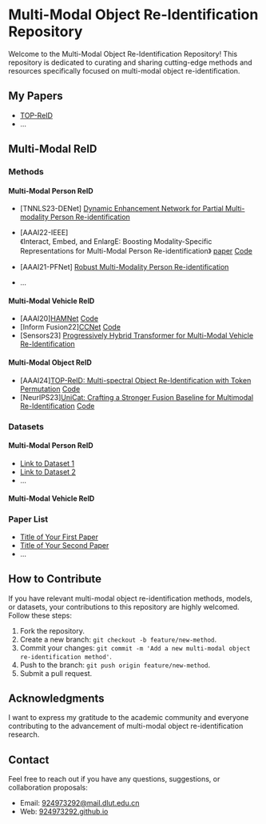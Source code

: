 # Multi-Modal Object Re-Identification Repository

Welcome to the Multi-Modal Object Re-Identification Repository! This repository is dedicated to curating and sharing cutting-edge methods and resources specifically focused on multi-modal object re-identification.

## My Papers
- [TOP-ReID](<https://github.com/924973292/TOP-ReID>)
- ...

## Multi-Modal ReID

### Methods

#### Multi-Modal Person ReID
- [TNNLS23-DENet] [Dynamic Enhancement Network for Partial Multi-modality Person Re-identification](https://arxiv.org/abs/2305.15762)

- [AAAI22-IEEE]<br>《Interact, Embed, and EnlargE: Boosting Modality-Specific Representations for Multi-Modal Person Re-identification》 [paper](<https://ojs.aaai.org/index.php/AAAI/article/view/20165>) [Code](<https://github.com/littleprince1121/IEEE_Boosting_Modality-specific_Representations_for_Multi-Modal_Person_ReID>)

- [AAAI21-PFNet] [Robust Multi-Modality Person Re-identification](<https://ojs.aaai.org/index.php/AAAI/article/view/16467>)
- ...
#### Multi-Modal Vehicle ReID
- [AAAI20][HAMNet](<->) [Code](<https://github.com/ttaalle/multi-modal-vehicle-Re-ID>)
- [Inform Fusion22][CCNet]() [Code](<https://github.com/superlollipop123/Cross-directional-Center-Network-and-MSVR310>)
- [Sensors23] [Progressively Hybrid Transformer for Multi-Modal Vehicle Re-Identification](<https://www.mdpi.com/1424-8220/23/9/4206>)
#### Multi-Modal Object ReID
- [AAAI24][TOP-ReID: Multi-spectral Object Re-Identification with Token Permutation](<->) [Code](<https://github.com/924973292/TOP-ReID>)
- [NeurIPS23][UniCat: Crafting a Stronger Fusion Baseline for Multimodal Re-Identification](<https://arxiv.org/pdf/2310.18812.pdf>) [Code](<https://github.com/Nano1337/UniCat>)

### Datasets
#### Multi-Modal Person ReID
- [Link to Dataset 1](<Link to Dataset 1>)
- [Link to Dataset 2](<Link to Dataset 2>)
- ...
#### Multi-Modal Vehicle ReID

### Paper List

- [Title of Your First Paper](<Link to Paper 1>)
- [Title of Your Second Paper](<Link to Paper 2>)
- ...

## How to Contribute

If you have relevant multi-modal object re-identification methods, models, or datasets, your contributions to this repository are highly welcomed. Follow these steps:

1. Fork the repository.
2. Create a new branch: `git checkout -b feature/new-method`.
3. Commit your changes: `git commit -m 'Add a new multi-modal object re-identification method'`.
4. Push to the branch: `git push origin feature/new-method`.
5. Submit a pull request.

## Acknowledgments

I want to express my gratitude to the academic community and everyone contributing to the advancement of multi-modal object re-identification research.

## Contact

Feel free to reach out if you have any questions, suggestions, or collaboration proposals:

- Email: [924973292@mail.dlut.edu.cn](mailto:924973292@mail.dlut.edu.cn)
- Web: [924973292.github.io](https://924973292.github.io//)
